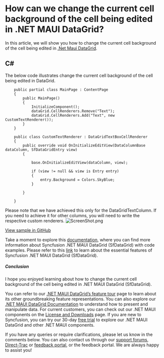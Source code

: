 # How can we change the current cell background of the cell being edited in .NET MAUI DataGrid?
In this article, we will show you how to change the current cell background of the cell being edited in [.Net Maui DataGrid](https://www.syncfusion.com/maui-controls/maui-datagrid).

## C#
The below code illustrates change the current cell background of the cell being edited in DataGrid.
```
    public partial class MainPage : ContentPage
    {
        public MainPage()
        {
            InitializeComponent();
            dataGrid.CellRenderers.Remove("Text");
            dataGrid.CellRenderers.Add("Text", new CustomTextRenderer());
        }
    }

    public class CustomTextRenderer : DataGridTextBoxCellRenderer
    {
        public override void OnInitializeEditView(DataColumnBase dataColumn, SfDataGridEntry view)
        {

            base.OnInitializeEditView(dataColumn, view);

            if (view != null && view is Entry entry)
            {
                entry.Background = Colors.SkyBlue;
            }

        }

    }
```
Please note that we have achieved this only for the DataGridTextColumn. If you need to achieve it for other columns, you will need to write the respective custom renderers.
 ![ScreenShot.png](https://support.syncfusion.com/kb/agent/attachment/inline?token=eyJhbGciOiJodHRwOi8vd3d3LnczLm9yZy8yMDAxLzA0L3htbGRzaWctbW9yZSNobWFjLXNoYTI1NiIsInR5cCI6IkpXVCJ9.eyJpZCI6IjI3OTIxIiwib3JnaWQiOiIzIiwiaXNzIjoic3VwcG9ydC5zeW5jZnVzaW9uLmNvbSJ9.5jenKNsSGc5XaqgqaObbbRNAYI3fgtLq5AQhbc14EuU)

[View sample in GitHub](https://github.com/SyncfusionExamples/How-can-we-change-the-current-cell-background-of-the-cell-being-edited-in-.NET-MAUI-DataGrid)

Take a moment to explore this [documentation](https://help.syncfusion.com/maui/datagrid/overview), where you can find more information about Syncfusion .NET MAUI DataGrid (SfDataGrid) with code examples. Please refer to this [link](https://www.syncfusion.com/maui-controls/maui-datagrid) to learn about the essential features of Syncfusion .NET MAUI DataGrid (SfDataGrid).
 
##### Conclusion
 
I hope you enjoyed learning about how to change the current cell background of the cell being edited in .NET MAUI DataGrid (SfDataGrid).
 
You can refer to our [.NET MAUI DataGrid’s feature tour](https://www.syncfusion.com/maui-controls/maui-datagrid) page to learn about its other groundbreaking feature representations. You can also explore our [.NET MAUI DataGrid Documentation](https://help.syncfusion.com/maui/datagrid/getting-started) to understand how to present and manipulate data. 
For current customers, you can check out our .NET MAUI components on the [License and Downloads](https://www.syncfusion.com/sales/teamlicense) page. If you are new to Syncfusion, you can try our 30-day [free trial](https://www.syncfusion.com/downloads/maui) to explore our .NET MAUI DataGrid and other .NET MAUI components.
 
If you have any queries or require clarifications, please let us know in the comments below. You can also contact us through our [support forums](https://www.syncfusion.com/forums), [Direct-Trac](https://support.syncfusion.com/create) or [feedback portal](https://www.syncfusion.com/feedback/maui?control=sfdatagrid), or the feedback portal. We are always happy to assist you!